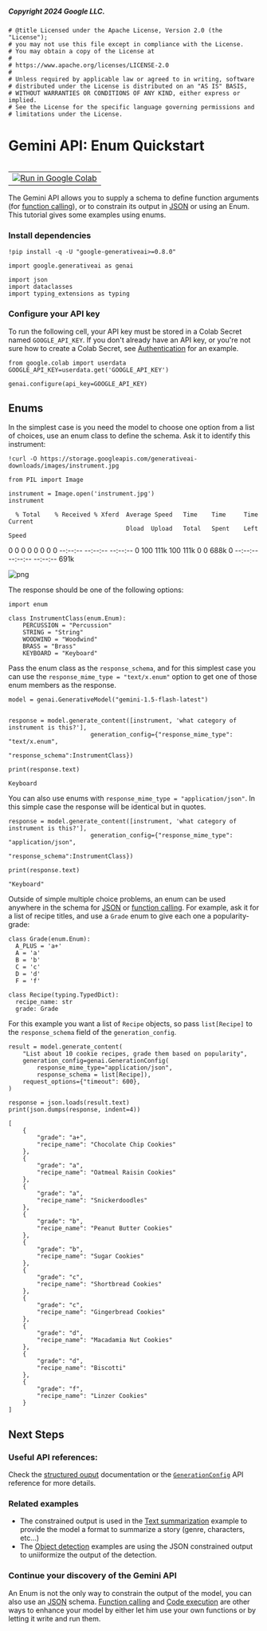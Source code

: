 ##### Copyright 2024 Google LLC.


```
# @title Licensed under the Apache License, Version 2.0 (the "License");
# you may not use this file except in compliance with the License.
# You may obtain a copy of the License at
#
# https://www.apache.org/licenses/LICENSE-2.0
#
# Unless required by applicable law or agreed to in writing, software
# distributed under the License is distributed on an "AS IS" BASIS,
# WITHOUT WARRANTIES OR CONDITIONS OF ANY KIND, either express or implied.
# See the License for the specific language governing permissions and
# limitations under the License.
```

# Gemini API: Enum Quickstart

<table align="left">
  <td>
    <a target="_blank" href="https://colab.research.google.com/github/google-gemini/cookbook/blob/main/quickstarts/Enum.ipynb"><img src="../images/colab_logo_32px.png?raw=1" />Run in Google Colab</a>
  </td>
</table>

The Gemini API allows you to supply a schema to define function arguments (for [function calling](../quickstarts/Function_calling.ipynb)), or to constrain its output in [JSON](../quickstarts/JSON_mode.ipynb) or using an Enum. This tutorial gives some examples using enums.

### Install dependencies


```
!pip install -q -U "google-generativeai>=0.8.0"
```


```
import google.generativeai as genai

import json
import dataclasses
import typing_extensions as typing
```

### Configure your API key

To run the following cell, your API key must be stored in a Colab Secret named `GOOGLE_API_KEY`. If you don't already have an API key, or you're not sure how to create a Colab Secret, see [Authentication](../quickstarts/Authentication.ipynb) for an example.


```
from google.colab import userdata
GOOGLE_API_KEY=userdata.get('GOOGLE_API_KEY')

genai.configure(api_key=GOOGLE_API_KEY)
```

## Enums

In the simplest case is you need the model to choose one option from a list of choices, use an enum class to define the schema. Ask it to identify this instrument:


```
!curl -O https://storage.googleapis.com/generativeai-downloads/images/instrument.jpg

from PIL import Image

instrument = Image.open('instrument.jpg')
instrument
```

      % Total    % Received % Xferd  Average Speed   Time    Time     Time  Current
                                     Dload  Upload   Total   Spent    Left  Speed
      0     0    0     0    0     0      0      0 --:--:-- --:--:-- --:--:--     0100  111k  100  111k    0     0   688k      0 --:--:-- --:--:-- --:--:--  691k
    




    
![png](output_11_1.png)
    



The response should be one of the following options:


```
import enum

class InstrumentClass(enum.Enum):
    PERCUSSION = "Percussion"
    STRING = "String"
    WOODWIND = "Woodwind"
    BRASS = "Brass"
    KEYBOARD = "Keyboard"
```

Pass the enum class as the `response_schema`, and for this simplest case you can use the `response_mime_type = "text/x.enum"` option to get one of those enum members as the response.


```
model = genai.GenerativeModel("gemini-1.5-flash-latest")


response = model.generate_content([instrument, 'what category of instrument is this?'],
                       generation_config={"response_mime_type": "text/x.enum",
                                          "response_schema":InstrumentClass})

print(response.text)
```

    Keyboard
    

You can also use enums with `response_mime_type = "application/json"`. In this simple case the response will be identical but in quotes.


```
response = model.generate_content([instrument, 'what category of instrument is this?'],
                       generation_config={"response_mime_type": "application/json",
                                          "response_schema":InstrumentClass})

print(response.text)
```

    "Keyboard" 
    

Outside of simple multiple choice problems, an enum can be used anywhere in the schema for [JSON](../quickstarts/JSON_mode.ipynb) or [function calling](../quickstarts/Function_calling.ipynb). For example, ask it for a list of recipe titles, and use a `Grade` enum to give each one a popularity-grade:


```
class Grade(enum.Enum):
  A_PLUS = 'a+'
  A = 'a'
  B = 'b'
  C = 'c'
  D = 'd'
  F = 'f'

class Recipe(typing.TypedDict):
  recipe_name: str
  grade: Grade
```

For this example you want a list of `Recipe` objects, so pass `list[Recipe]` to the `response_schema` field of the `generation_config`.


```
result = model.generate_content(
    "List about 10 cookie recipes, grade them based on popularity",
    generation_config=genai.GenerationConfig(
        response_mime_type="application/json",
        response_schema = list[Recipe]),
    request_options={"timeout": 600},
)
```


```
response = json.loads(result.text)
print(json.dumps(response, indent=4))
```

    [
        {
            "grade": "a+",
            "recipe_name": "Chocolate Chip Cookies"
        },
        {
            "grade": "a",
            "recipe_name": "Oatmeal Raisin Cookies"
        },
        {
            "grade": "a",
            "recipe_name": "Snickerdoodles"
        },
        {
            "grade": "b",
            "recipe_name": "Peanut Butter Cookies"
        },
        {
            "grade": "b",
            "recipe_name": "Sugar Cookies"
        },
        {
            "grade": "c",
            "recipe_name": "Shortbread Cookies"
        },
        {
            "grade": "c",
            "recipe_name": "Gingerbread Cookies"
        },
        {
            "grade": "d",
            "recipe_name": "Macadamia Nut Cookies"
        },
        {
            "grade": "d",
            "recipe_name": "Biscotti"
        },
        {
            "grade": "f",
            "recipe_name": "Linzer Cookies"
        }
    ]
    

## Next Steps
### Useful API references:

Check the [structured ouput](https://ai.google.dev/gemini-api/docs/structured-output) documentation or the [`GenerationConfig`](https://ai.google.dev/api/generate-content#generationconfig) API reference for more details.

### Related examples

* The constrained output is used in the [Text summarization](../examples/json_capabilities/Text_Summarization.ipynb) example to provide the model a format to summarize a story (genre, characters, etc...)
* The [Object detection](../examples/Object_detection.ipynb) examples are using the JSON constrained output to uniiformize the output of the detection.

### Continue your discovery of the Gemini API

An Enum is not the only way to constrain the output of the model, you can also use an [JSON](../quickstarts/Enum.ipynb) schema. [Function calling](../quickstarts/Function_calling.ipynb) and [Code execution](../quickstarts/Code_Execution.ipynb) are other ways to enhance your model by either let him use your own functions or by letting it write and run them.
